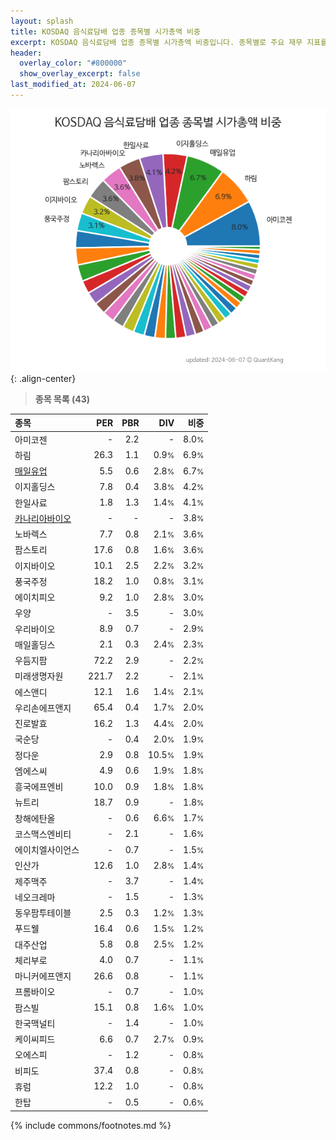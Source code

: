 ```yaml
---
layout: splash
title: KOSDAQ 음식료담배 업종 종목별 시가총액 비중
excerpt: KOSDAQ 음식료담배 업종 종목별 시가총액 비중입니다. 종목별로 주요 재무 지표를 함께 표시합니다.
header:
  overlay_color: "#800000"
  show_overlay_excerpt: false
last_modified_at: 2024-06-07
---
```



![KOSDAQ 음식료담배 업종 종목별 시가총액 비중](/stats/sector/images/kosdaq_업종_음식료담배_종목.png){: .align-center}


> **종목 목록 (43)**<a id="list"></a>

| **종목** | **PER** | **PBR** | **DIV** | **비중** |
| :------- | ------: | ------: | ------: | -------: |
| 아미코젠 | - | 2.2 | - | 8.0<small>%</small> |
| 하림 | 26.3 | 1.1 | 0.9<small>%</small> | 6.9<small>%</small> |
| [매일유업](/267980/) | 5.5 | 0.6 | 2.8<small>%</small> | 6.7<small>%</small> |
| 이지홀딩스 | 7.8 | 0.4 | 3.8<small>%</small> | 4.2<small>%</small> |
| 한일사료 | 1.8 | 1.3 | 1.4<small>%</small> | 4.1<small>%</small> |
| [카나리아바이오](/016790/) | - | - | - | 3.8<small>%</small> |
| 노바렉스 | 7.7 | 0.8 | 2.1<small>%</small> | 3.6<small>%</small> |
| 팜스토리 | 17.6 | 0.8 | 1.6<small>%</small> | 3.6<small>%</small> |
| 이지바이오 | 10.1 | 2.5 | 2.2<small>%</small> | 3.2<small>%</small> |
| 풍국주정 | 18.2 | 1.0 | 0.8<small>%</small> | 3.1<small>%</small> |
| 에이치피오 | 9.2 | 1.0 | 2.8<small>%</small> | 3.0<small>%</small> |
| 우양 | - | 3.5 | - | 3.0<small>%</small> |
| 우리바이오 | 8.9 | 0.7 | - | 2.9<small>%</small> |
| 매일홀딩스 | 2.1 | 0.3 | 2.4<small>%</small> | 2.3<small>%</small> |
| 우듬지팜 | 72.2 | 2.9 | - | 2.2<small>%</small> |
| 미래생명자원 | 221.7 | 2.2 | - | 2.1<small>%</small> |
| 에스앤디 | 12.1 | 1.6 | 1.4<small>%</small> | 2.1<small>%</small> |
| 우리손에프앤지 | 65.4 | 0.4 | 1.7<small>%</small> | 2.0<small>%</small> |
| 진로발효 | 16.2 | 1.3 | 4.4<small>%</small> | 2.0<small>%</small> |
| 국순당 | - | 0.4 | 2.0<small>%</small> | 1.9<small>%</small> |
| 정다운 | 2.9 | 0.8 | 10.5<small>%</small> | 1.9<small>%</small> |
| 엠에스씨 | 4.9 | 0.6 | 1.9<small>%</small> | 1.8<small>%</small> |
| 흥국에프엔비 | 10.0 | 0.9 | 1.8<small>%</small> | 1.8<small>%</small> |
| 뉴트리 | 18.7 | 0.9 | - | 1.8<small>%</small> |
| 창해에탄올 | - | 0.6 | 6.6<small>%</small> | 1.7<small>%</small> |
| 코스맥스엔비티 | - | 2.1 | - | 1.6<small>%</small> |
| 에이치엘사이언스 | - | 0.7 | - | 1.5<small>%</small> |
| 인산가 | 12.6 | 1.0 | 2.8<small>%</small> | 1.4<small>%</small> |
| 제주맥주 | - | 3.7 | - | 1.4<small>%</small> |
| 네오크레마 | - | 1.5 | - | 1.3<small>%</small> |
| 동우팜투테이블 | 2.5 | 0.3 | 1.2<small>%</small> | 1.3<small>%</small> |
| 푸드웰 | 16.4 | 0.6 | 1.5<small>%</small> | 1.2<small>%</small> |
| 대주산업 | 5.8 | 0.8 | 2.5<small>%</small> | 1.2<small>%</small> |
| 체리부로 | 4.0 | 0.7 | - | 1.1<small>%</small> |
| 마니커에프앤지 | 26.6 | 0.8 | - | 1.1<small>%</small> |
| 프롬바이오 | - | 0.7 | - | 1.0<small>%</small> |
| 팜스빌 | 15.1 | 0.8 | 1.6<small>%</small> | 1.0<small>%</small> |
| 한국맥널티 | - | 1.4 | - | 1.0<small>%</small> |
| 케이씨피드 | 6.6 | 0.7 | 2.7<small>%</small> | 0.9<small>%</small> |
| 오에스피 | - | 1.2 | - | 0.8<small>%</small> |
| 비피도 | 37.4 | 0.8 | - | 0.8<small>%</small> |
| 휴럼 | 12.2 | 1.0 | - | 0.8<small>%</small> |
| 한탑 | - | 0.5 | - | 0.6<small>%</small> |

{% include commons/footnotes.md %}